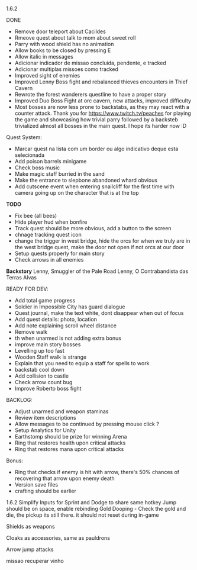
1.6.2

DONE
- Remove door teleport about Cacildes
- Rmeove quest about talk to mom about sweet roll
- Parry with wood shield has no animation
- Allow books to be closed by pressing E
- Allow italic in messages
- Adicionar indicador de missao concluida, pendente, e tracked 
- Adicionar multiplas missoes como tracked
- Improved sight of enemies
- Improved Lenny Boss fight and rebalanced thieves encounters in Thief Cavern
- Rewrote the forest wanderers questline to have a proper story
- Improved Duo Boss Fight at orc cavern, new attacks, improved difficulty
- Most bosses are now less prone to backstabs, as they may react with a counter attack. Thank you for https://www.twitch.tv/peaches for playing the game and showcasing how trivial parry followed by a backsteb trivialized almost all bosses in the main quest. I hope its harder now :D


Quest System:
- Marcar quest na lista com um border ou algo indicativo deque esta selecionada
- Add poison barrels minigame
- Check boss music
- Make magic staff burried in the sand
- Make the entrance to slepbone abandoned whard obvious
- Add cutscene event when entering snailcliff for the first time with camera going up on the character that is at the top

**TODO**
- Fix bee (all bees)
- Hide player hud when bonfire
- Track quest should be more obvious, add a button to the screen
- chnage tracking quest icon
- change the trigger in west bridge, hide the orcs for when we truly are in the west bridge quest, make the door not open if not orcs at our door
- Setup quests properly for main story
- Check arrows in all enemies



**Backstory**
Lenny, Smuggler of the Pale Road
Lenny, O Contrabandista das Terras Alvas

READY FOR DEV:
- Add total game progress
- Soldier in Impossible City has guard dialogue
- Quest journal, make the text white, dont disappear when out of focus
- Add quest details: photo, location
- Add note explaining scroll wheel distance
- Remove walk
- th when unarmed is not adding extra bonus
- improve main story bosses
- Levelling up too fast
- Wooden Staff walk is strange
- Explain that you need to equip a staff for spells to work
- backstab cool down
- Add collision to castle
 - Check arrow count bug
- Improve Roberto boss fight



BACKLOG:
- Adjust unarmed and weapon staminas
- Review item descriptions
- Allow messages to be continued by pressing mouse click ?
- Setup Analytics for Unity
- Earthstomp should be prize for winning Arena
- Ring that restores health upon critical attacks
- Ring that restores mana upon critical attacks

Bonus:
- Ring that checks if enemy is hit with arrow, there's 50% chances of recovering that arrow upon enemy death
- Version save files
- crafting should be earlier

1.6.2
Simplify Inputs for Sprint and Dodge to share same hotkey
Jump should be on space, enable rebinding
Gold Dooping - Check the gold and die, the pickup its still there. it should not reset during in-game

Shields as weapons

Cloaks as accessories, same as pauldrons

Arrow jump attacks


missao recuperar vinho
